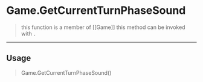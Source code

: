 # Game.GetCurrentTurnPhaseSound
> this function is a member of [[Game]]
> this method can be invoked with `.`
-----
## Usage
> Game.GetCurrentTurnPhaseSound()
